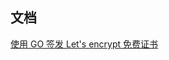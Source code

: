 ## 文档

[使用 GO 签发 Let's encrypt 免费证书](https://ironblog.cn/archives/shi-yong-goqian-fa-letsencryptmian-fei-zheng-shu)